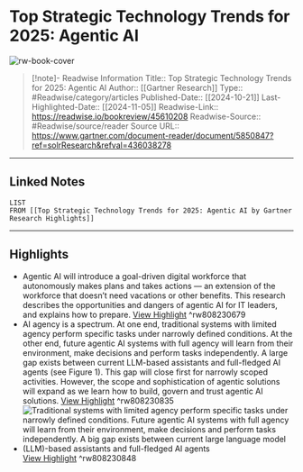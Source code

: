 # Top Strategic Technology Trends for 2025: Agentic AI

![rw-book-cover](https://readwise-assets.s3.amazonaws.com/static/images/article1.be68295a7e40.png)
<br>
>[!note]- Readwise Information
>Title:: Top Strategic Technology Trends for 2025: Agentic AI
>Author:: [[Gartner Research]]
>Type:: #Readwise/category/articles
>Published-Date:: [[2024-10-21]]
>Last-Highlighted-Date:: [[2024-11-05]]
>Readwise-Link:: https://readwise.io/bookreview/45610208
>Readwise-Source:: #Readwise/source/reader
>Source URL:: https://www.gartner.com/document-reader/document/5850847?ref=solrResearch&refval=436038278
--- 

## Linked Notes
```dataview
LIST
FROM [[Top Strategic Technology Trends for 2025: Agentic AI by Gartner Research Highlights]]
```

---

## Highlights
- Agentic AI will introduce a goal-driven digital workforce that autonomously makes plans and takes actions — an extension of the workforce that doesn’t need vacations or other benefits. This research describes the opportunities and dangers of agentic AI for IT leaders, and explains how to prepare. [View Highlight](https://readwise.io/open/808230679) ^rw808230679
- AI agency is a spectrum. At one end, traditional systems with limited agency perform specific tasks under narrowly defined conditions. At the other end, future agentic AI systems with full agency will learn from their environment, make decisions and perform tasks independently. A large gap exists between current LLM-based assistants and full-fledged AI agents (see Figure 1). This gap will close first for narrowly scoped activities. However, the scope and sophistication of agentic solutions will expand as we learn how to build, govern and trust agentic AI solutions. [View Highlight](https://readwise.io/open/808230835) ^rw808230835
- ![Traditional systems with limited agency perform specific tasks under narrowly defined conditions. Future agentic AI systems with full agency will learn from their environment, make decisions and perform tasks independently. A big gap exists between current large language model (LLM)-based assistants and full-fledged AI agents ](https://www.gartner.com/resources/818700/818765/Figure_1_Mind_the_AI_Agency_Gap.png) [View Highlight](https://readwise.io/open/808230848) ^rw808230848
